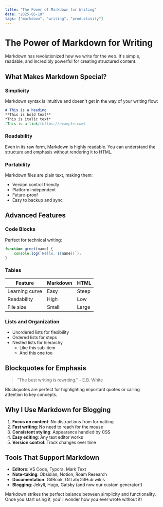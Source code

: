 ```yaml
---
title: "The Power of Markdown for Writing"
date: "2025-06-10"
tags: ["markdown", "writing", "productivity"]
---
```


# The Power of Markdown for Writing

Markdown has revolutionized how we write for the web. It's simple, readable, and incredibly powerful for creating structured content.

## What Makes Markdown Special?

### Simplicity
Markdown syntax is intuitive and doesn't get in the way of your writing flow:

```markdown
# This is a heading
**This is bold text**
*This is italic text*
[This is a link](https://example.com)
```

### Readability
Even in its raw form, Markdown is highly readable. You can understand the structure and emphasis without rendering it to HTML.

### Portability
Markdown files are plain text, making them:
- Version control friendly
- Platform independent  
- Future-proof
- Easy to backup and sync

## Advanced Features

### Code Blocks
Perfect for technical writing:

```javascript
function greet(name) {
    console.log(`Hello, ${name}!`);
}
```

### Tables
| Feature | Markdown | HTML |
|---------|----------|------|
| Learning curve | Easy | Steep |
| Readability | High | Low |
| File size | Small | Large |

### Lists and Organization
- Unordered lists for flexibility
- Ordered lists for steps
- Nested lists for hierarchy
  - Like this sub-item
  - And this one too

## Blockquotes for Emphasis

> "The best writing is rewriting." - E.B. White

Blockquotes are perfect for highlighting important quotes or calling attention to key concepts.

## Why I Use Markdown for Blogging

1. **Focus on content**: No distractions from formatting
2. **Fast writing**: No need to reach for the mouse
3. **Consistent styling**: Appearance handled by CSS
4. **Easy editing**: Any text editor works
5. **Version control**: Track changes over time

## Tools That Support Markdown

- **Editors**: VS Code, Typora, Mark Text
- **Note-taking**: Obsidian, Notion, Roam Research  
- **Documentation**: GitBook, GitLab/GitHub wikis
- **Blogging**: Jekyll, Hugo, Gatsby (and now our custom generator!)

Markdown strikes the perfect balance between simplicity and functionality. Once you start using it, you'll wonder how you ever wrote without it!
